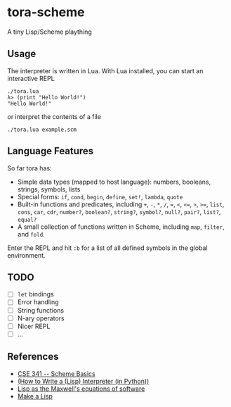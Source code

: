 tora-scheme
===========

A tiny Lisp/Scheme plaything

Usage
-----

The interpreter is written in Lua. With Lua installed, you can start an
interactive REPL

```
./tora.lua
λ> (print "Hello World!")
"Hello World!"
```

or interpret the contents of a file

```
./tora.lua example.scm
```

Language Features
-----------------

So far tora has:
- Simple data types (mapped to host language): numbers, booleans,
  strings, symbols, lists
- Special forms: `if`, `cond`, `begin`, `define`, `set!`, `lambda`, `quote`
- Built-in functions and predicates, including `+`, `-`, `*`, `/`, `=`, `<`,
  `<=`, `>`, `>=`, `list`, `cons`, `car`, `cdr`, `number?`, `boolean?`,
  `string?`, `symbol?`, `null?`, `pair?`, `list?`, `equal?`
- A small collection of functions written in Scheme, including `map`,
  `filter`, and `fold`.

Enter the REPL and hit `:b` for a list of all defined symbols in the global
environment.

TODO
----

- [ ] `let` bindings
- [ ] Error handling
- [ ] String functions
- [ ] N-ary operators
- [ ] Nicer REPL
- [ ] ...

References
----------

- [CSE 341 -- Scheme Basics](http://courses.cs.washington.edu/courses/cse341/03wi/scheme/basics.html)
- [(How to Write a (Lisp) Interpreter (in Python))](http://norvig.com/lispy.html)
- [Lisp as the Maxwell's equations of software](http://www.michaelnielsen.org/ddi/lisp-as-the-maxwells-equations-of-software)
- [Make a Lisp](https://github.com/kanaka/mal/blob/master/process/guide.md)
